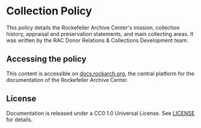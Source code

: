 # Collection Policy

This policy details the Rockefeller Archive Center's mission, collection history, appraisal and preservation statements, and main collecting areas. It was written by the RAC Donor Relations & Collections Development team.


## Accessing the policy

This content is accessible on [docs.rockarch.org](docs.rockarch.org), the central platform for the documentation of the Rockefeller Archive Center.

## License

Documentation is released under a CC0 1.0 Universal License. See [LICENSE](LICENSE.md) for details.
